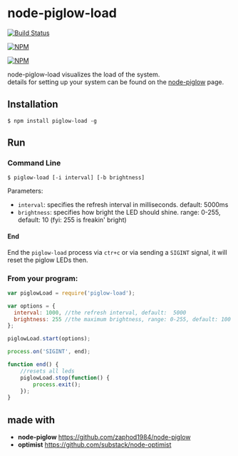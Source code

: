 # node-piglow-load

[![Build Status](https://travis-ci.org/zaphod1984/node-piglow-load.png)](https://travis-ci.org/zaphod1984/node-piglow-load)

[![NPM](https://nodei.co/npm/piglow-load.png)](https://nodei.co/npm/piglow-load/)

[![NPM](https://nodei.co/npm-dl/piglow-load.png?months=3)](https://nodei.co/npm/piglow-load/)

node-piglow-load visualizes the load of the system.   
details for setting up your system can be found on the [node-piglow](https://github.com/zaphod1984/node-piglow) page.

## Installation

```
$ npm install piglow-load -g
```

## Run

### Command Line
```
$ piglow-load [-i interval] [-b brightness]
```

Parameters:

- `interval`: specifies the refresh interval in milliseconds. default: 5000ms
- `brightness`: specifies how bright the LED should shine. range: 0-255, default: 10 (fyi: 255 is freakin' bright)

#### End

End the `piglow-load` process via `ctr+c` or via sending a `SIGINT` signal, it will reset the piglow LEDs then.

### From your program:

```javascript
var piglowLoad = require('piglow-load');

var options = {
  interval: 1000, //the refresh interval, default:  5000
  brightness: 255 //the maximum brightness, range: 0-255, default: 100
};

piglowLoad.start(options);

process.on('SIGINT', end);

function end() {
    //resets all leds
    piglowLoad.stop(function() {
        process.exit();
    });
}
```

## made with
- **node-piglow** https://github.com/zaphod1984/node-piglow
- **optimist** https://github.com/substack/node-optimist